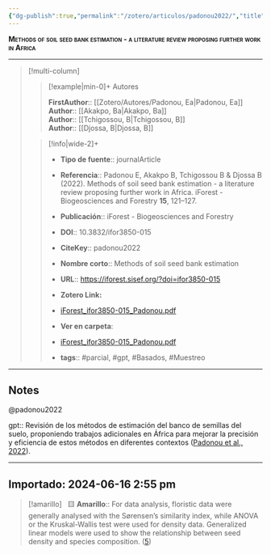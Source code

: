 ```yaml
---
{"dg-publish":true,"permalink":"/zotero/articulos/padonou2022/","title":"Methods of soil seed bank estimation - a literature review proposing further work in Africa","tags":["#zotero"]}
---
```



<span style="font-variant:small-caps; font-weight: bold;">Methods of soil seed bank estimation - a literature review proposing further work in Africa</span>

---


> [!multi-column]
>
>> [!example|min-0]+ Autores
>> 
>> **FirstAuthor**:: [[Zotero/Autores/Padonou, Ea\|Padonou, Ea]]  
>> **Author**:: [[Akakpo, Ba\|Akakpo, Ba]]  
>> **Author**:: [[Tchigossou, B\|Tchigossou, B]]  
>> **Author**:: [[Djossa, B\|Djossa, B]]  
 >
>
>> [!info|wide-2]+
>>
>> - **Tipo de fuente**:: journalArticle
>> - **Referencia**:: Padonou E, Akakpo B, Tchigossou B & Djossa B (2022). Methods of soil seed bank estimation - a literature review proposing further work in Africa. iForest - Biogeosciences and Forestry **15**, 121–127.
>> - **Publicación**:: iForest - Biogeosciences and Forestry
>> - **DOI**:: 10.3832/ifor3850-015
>> - **CiteKey**:: padonou2022
>> - **Nombre corto**:: Methods of soil seed bank estimation
>> - **URL**:: https://iforest.sisef.org/?doi=ifor3850-015
>> - **Zotero Link:** 
>> - [iForest_ifor3850-015_Padonou.pdf](zotero://select/library/items/WFHL9YF4)
>>
>> - **Ver en carpeta**: 
>> - [iForest_ifor3850-015_Padonou.pdf](file://J:\OneDrive\Articulos\Banco%20de%20semillas\iForest_ifor3850-015_Padonou.pdf)
>> - **tags**:: #parcial, #gpt, #Basados, #Muestreo



--- 

## Notes

@padonou2022

gpt:: Revisión de los métodos de estimación del banco de semillas del suelo, proponiendo trabajos adicionales en África para mejorar la precisión y eficiencia de estos métodos en diferentes contextos ([Padonou et al., 2022](zotero://select/library/items/DXSGPANJ)).






---





## Importado: 2024-06-16 2:55 pm


> [!amarillo]  
> 🟨 **Amarillo**::  For data analysis, floristic data were generally analysed with the Sørensen’s similarity index, while ANOVA or the Kruskal-Wallis test were used for density data. Generalized linear models were used to show the relationship between seed density and species composition.  ([5](zotero://open-pdf/library/items/WFHL9YF4?page=5&annotation=7VAPBCMS))  
> 
  
> 





